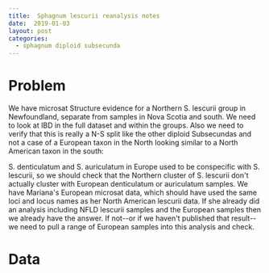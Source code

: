 ```yaml
---
title:  Sphagnum lescurii reanalysis notes
date:  2019-01-03
layout: post
categories:
  - sphagnum diploid subsecunda
---
```

# Problem

We have microsat Structure evidence for a Northern S. lescurii group in Newfoundland, separate from samples in Nova Scotia and south. We need to look at IBD in the full dataset and within the groups. Also we need to verify that this is really a N-S split like the other diploid Subsecundas and not a case of a European taxon in the North looking similar to a North American taxon in the south:

S. denticulatum and S. auriculatum in Europe used to be conspecific with S. lescurii, so we should check that the Northern cluster of S. lescurii don't actually cluster with European denticulatum or auriculatum samples. We have Mariana's European microsat data, which should have used the same loci and locus names as her North American lescurii data. If she already did an analysis including NFLD lescurii samples and the European samples then we already have the answer. If not--or if we haven't published that result--we need to pull a range of European samples into this analysis and check.

# Data

